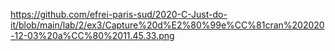 
https://github.com/efrei-paris-sud/2020-C-Just-do-it/blob/main/lab/2/ex3/Capture%20d%E2%80%99e%CC%81cran%202020-12-03%20a%CC%80%2011.45.33.png
